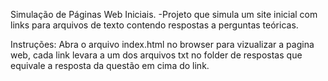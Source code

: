 Simulação de Páginas Web Iniciais.
-Projeto que simula um site inicial com links para arquivos
de texto contendo respostas a perguntas teóricas.

Instruções: Abra o arquivo index.html no browser para vizualizar
a pagina web, cada link levara a um dos arquivos txt no folder de respostas que equivale a resposta da questão em cima do link.
